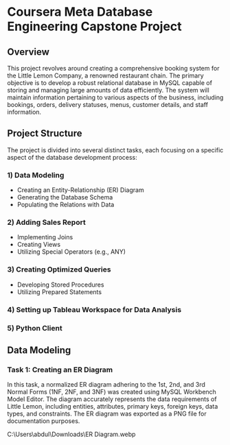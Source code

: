 # Coursera Meta Database Engineering Capstone Project
## Overview
This project revolves around creating a comprehensive booking system for the Little Lemon Company, a renowned restaurant chain. The primary objective is to develop a robust relational database in MySQL capable of storing and managing large amounts of data efficiently. The system will maintain information pertaining to various aspects of the business, including bookings, orders, delivery statuses, menus, customer details, and staff information.

## Project Structure
The project is divided into several distinct tasks, each focusing on a specific aspect of the database development process:

### 1) Data Modeling

- Creating an Entity-Relationship (ER) Diagram
- Generating the Database Schema
- Populating the Relations with Data
### 2) Adding Sales Report

- Implementing Joins
- Creating Views
- Utilizing Special Operators (e.g., ANY)
### 3) Creating Optimized Queries

- Developing Stored Procedures
- Utilizing Prepared Statements
### 4) Setting up Tableau Workspace for Data Analysis

### 5) Python Client

## Data Modeling
### Task 1: Creating an ER Diagram
In this task, a normalized ER diagram adhering to the 1st, 2nd, and 3rd Normal Forms (1NF, 2NF, and 3NF) was created using MySQL Workbench Model Editor. The diagram accurately represents the data requirements of Little Lemon, including entities, attributes, primary keys, foreign keys, data types, and constraints. The ER diagram was exported as a PNG file for documentation purposes.

C:\Users\abdul\Downloads\ER Diagram.webp
